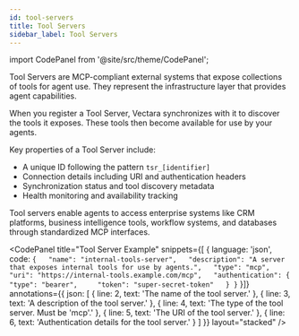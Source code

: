 ```yaml
---
id: tool-servers
title: Tool Servers
sidebar_label: Tool Servers
---
```


import CodePanel from '@site/src/theme/CodePanel';

Tool Servers are MCP-compliant external systems that expose collections of 
tools for agent use. They represent the infrastructure layer that provides 
agent capabilities.

When you register a Tool Server, Vectara synchronizes with it to discover the 
tools it exposes. These tools then become available for use by your agents.

Key properties of a Tool Server include:

- A unique ID following the pattern `tsr_[identifier]`
- Connection details including URI and authentication headers
- Synchronization status and tool discovery metadata
- Health monitoring and availability tracking

Tool servers enable agents to access enterprise systems like CRM platforms, 
business intelligence tools, workflow systems, and databases through 
standardized MCP interfaces.

<CodePanel
  title="Tool Server Example"
  snippets={[
    {
      language: 'json',
      code: `{  
    "name": "internal-tools-server",  
    "description": "A server that exposes internal tools for use by agents.",  
    "type": "mcp",  
    "uri": "https://internal-tools.example.com/mcp",  
    "authentication": {    
      "type": "bearer",    
      "token": "super-secret-token"  
    }
  }`
  }]}
  annotations={{
    json: [
      { line: 2, text: 'The name of the tool server.' },
      { line: 3, text: 'A description of the tool server.' },
      { line: 4, text: 'The type of the tool server. Must be \'mcp\'.' },
      { line: 5, text: 'The URI of the tool server.' },
      { line: 6, text: 'Authentication details for the tool server.' }
    ]
  }}
  layout="stacked"
/>

